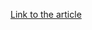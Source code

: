 [Link to the article](https://scmagazineuk.com/second-shadow-brokers-dump-released/article/1476023)
